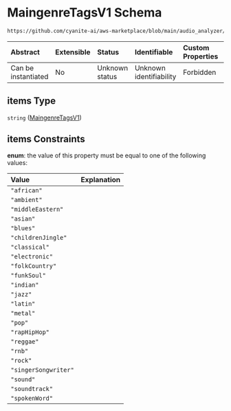# MaingenreTagsV1 Schema

```txt
https://github.com/cyanite-ai/aws-marketplace/blob/main/audio_analyzer/schemes/marketplace_v1/schema/TaggingV8.schema.json#/$defs/MaingenreV1/properties/tags/anyOf/0/items
```



| Abstract            | Extensible | Status         | Identifiable            | Custom Properties | Additional Properties | Access Restrictions | Defined In                                                                     |
| :------------------ | :--------- | :------------- | :---------------------- | :---------------- | :-------------------- | :------------------ | :----------------------------------------------------------------------------- |
| Can be instantiated | No         | Unknown status | Unknown identifiability | Forbidden         | Allowed               | none                | [TaggingV8.schema.json\*](../out/TaggingV8.schema.json "open original schema") |

## items Type

`string` ([MaingenreTagsV1](taggingv8-defs-maingenretagsv1.md))

## items Constraints

**enum**: the value of this property must be equal to one of the following values:

| Value                | Explanation |
| :------------------- | :---------- |
| `"african"`          |             |
| `"ambient"`          |             |
| `"middleEastern"`    |             |
| `"asian"`            |             |
| `"blues"`            |             |
| `"childrenJingle"`   |             |
| `"classical"`        |             |
| `"electronic"`       |             |
| `"folkCountry"`      |             |
| `"funkSoul"`         |             |
| `"indian"`           |             |
| `"jazz"`             |             |
| `"latin"`            |             |
| `"metal"`            |             |
| `"pop"`              |             |
| `"rapHipHop"`        |             |
| `"reggae"`           |             |
| `"rnb"`              |             |
| `"rock"`             |             |
| `"singerSongwriter"` |             |
| `"sound"`            |             |
| `"soundtrack"`       |             |
| `"spokenWord"`       |             |
